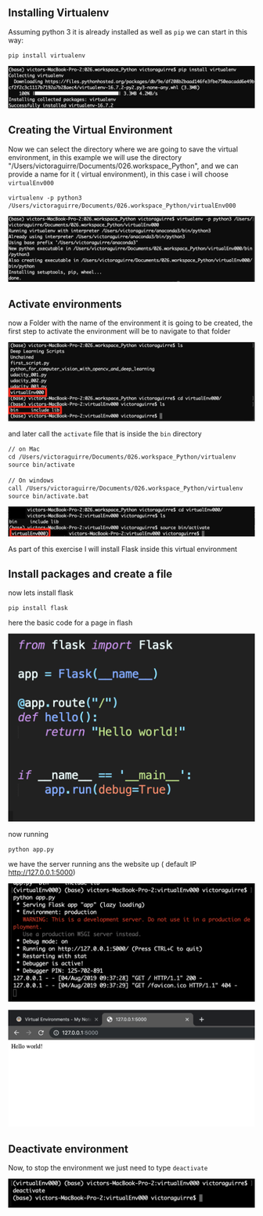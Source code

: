 ## Installing Virtualenv

Assuming python 3 it is already installed as well as `pip` we can start in this way:

```
pip install virtualenv
```

![virtual_eniroments_001](images/virtual_environments_001.png)


## Creating the Virtual Environment 

Now we can select the directory where we are going to save the virtual environment, in this example we will use the directory "/Users/victoraguirre/Documents/026.workspace_Python", and we can provide a name for it ( virtual environment), in this case i will choose `virtualEnv000`

```
virtualenv -p python3 /Users/victoraguirre/Documents/026.workspace_Python/virtualEnv000
```

![virtual_enviroment_002](images/virtual_environments_002.png)

## Activate environments

now a Folder with the name of the environment it is going to be created, the first step to activate the environment will be to navigate to that folder

![virtual_environments](images/virtual_environments_003.png)

and later call the `activate` file that is inside the `bin` directory 

``` 
// on Mac
cd /Users/victoraguirre/Documents/026.workspace_Python/virtualenv
source bin/activate

// On windows
call /Users/victoraguirre/Documents/026.workspace_Python/virtualenv
source bin/activate.bat
```

![virtual_environments_004](images/virtual_environments_004.png)

As part of this exercise I will install Flask inside this virtual environment

## Install packages and create a file

now lets install flask

```
pip install flask
```

here the basic code for a page in flash

![virtual_environments_005](images/virtual_environments_005.png)

now running 

```
python app.py
```

we have the server running ans the website up ( default IP http://127.0.0.1:5000)

![virtual_environments_006](images/virtual_environments_006.png)

![virtual_environments_007](images/virtual_environments_007.png)

## Deactivate environment

Now, to stop the environment we just need to type `deactivate`

![virtual_environments_008](images/virtual_environments_008.png)
